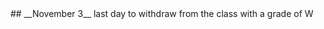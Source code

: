 
<div class="important">


<div class="other_heading" markdown="1">
## __November 3__ last day to withdraw from the class with a grade of W
</div>


</div>
